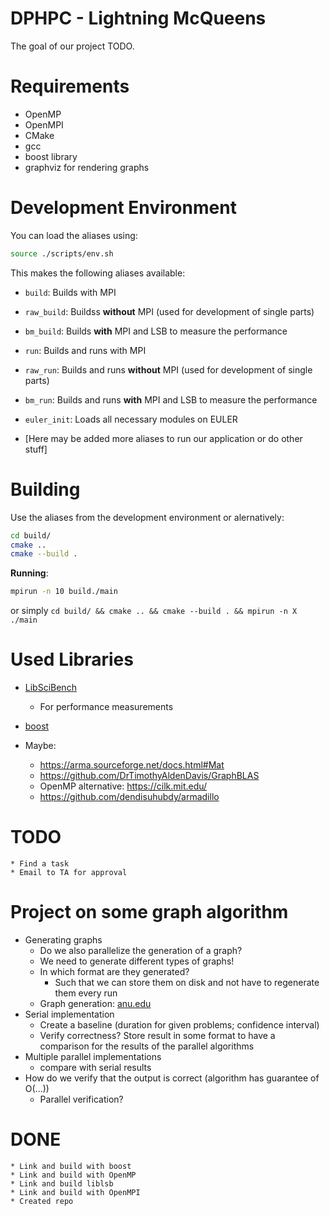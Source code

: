 
# DPHPC - Lightning McQueens

The goal of our project TODO.

# Requirements
* OpenMP
* OpenMPI
* CMake
* gcc
* boost library
* graphviz for rendering graphs

# Development Environment
You can load the aliases using:

```bash
source ./scripts/env.sh
```

This makes the following aliases available:
* `build`: Builds with MPI
* `raw_build`: Buildss **without** MPI (used for development of single parts)
* `bm_build`: Builds **with** MPI and LSB to measure the performance
* `run`: Builds and runs with MPI
* `raw_run`: Builds and runs **without** MPI (used for development of single parts)
* `bm_run`: Builds and runs **with** MPI and LSB to measure the performance
* `euler_init`: Loads all necessary modules on EULER

* [Here may be added more aliases to run our application or do other stuff] 


# Building

Use the aliases from the development environment or alernatively:

```bash
cd build/
cmake ..
cmake --build .
```

**Running**:
```bash
mpirun -n 10 build./main
```

or simply `cd build/ && cmake .. && cmake --build . && mpirun -n X ./main`

# Used Libraries
* [LibSciBench](https://spcl.inf.ethz.ch/Research/Performance/LibLSB/)
    * For performance measurements
* [boost](https://www.boost.org/)

* Maybe: 
    * https://arma.sourceforge.net/docs.html#Mat
    * https://github.com/DrTimothyAldenDavis/GraphBLAS
    * OpenMP alternative: https://cilk.mit.edu/
    * https://github.com/dendisuhubdy/armadillo

# TODO
    * Find a task
    * Email to TA for approval

# Project on some graph algorithm
* Generating graphs
    * Do we also parallelize the generation of a graph?
    * We need to generate different types of graphs!
    * In which format are they generated?
        * Such that we can store them on disk and not have to regenerate them every run
    * Graph generation: [anu.edu](http://users.cecs.anu.edu.au/~bdm/plantri/)
* Serial implementation
    * Create a baseline (duration for given problems; confidence interval)
    * Verify correctness? Store result in some format to have a comparison for the results of the parallel algorithms
* Multiple parallel implementations
    * compare with serial results
* How do we verify that the output is correct (algorithm has guarantee of O(...))
    * Parallel verification?


# DONE
    * Link and build with boost
    * Link and build with OpenMP
    * Link and build liblsb
    * Link and build with OpenMPI
    * Created repo
